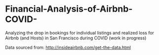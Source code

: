 # Financial-Analysis-of-Airbnb-COVID-
Analyzing the drop in bookings for individual listings and realized loss for Airbnb (and Hosts) in San Francisco during COVID (work in progress)  

Data sourced from: http://insideairbnb.com/get-the-data.html
